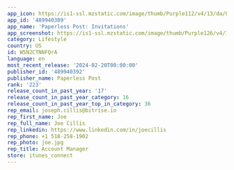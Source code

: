 ```yaml
---
app_icon: https://is1-ssl.mzstatic.com/image/thumb/Purple112/v4/13/da/05/13da05ef-cb66-9ed5-35d7-1633d889ca53/AppIcon-0-0-1x_U007emarketing-0-8-0-85-220.png/1024x1024bb.png
app_id: '489940389'
app_name: 'Paperless Post: Invitations'
app_screenshot: https://is1-ssl.mzstatic.com/image/thumb/Purple126/v4/16/5b/6f/165b6fd7-7697-066b-8b16-1b991c2ad97b/3a5cb3f2-0ec0-4e7d-a445-9c9767ae3ad3_iPhone_6-5-inch_AppStore_Preview1.jpg/1284x2778bb.png
category: Lifestyle
country: US
id: W5N2CTNNFQrA
language: en
most_recent_release: '2024-02-20T00:00:00'
publisher_id: '489940392'
publisher_name: Paperless Post
rank: '223'
release_count_in_past_year: '17'
release_count_in_past_year_category: 16
release_count_in_past_year_top_in_category: 36
rep_email: joseph.cillis@bitrise.io
rep_first_name: Joe
rep_full_name: Joe Cillis
rep_linkedin: https://www.linkedin.com/in/joecillis
rep_phone: +1 518-258-1902
rep_photo: joe.jpg
rep_title: Account Manager
store: itunes_connect
---
```

